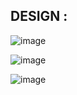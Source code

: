## DESIGN :
![image](https://github.com/Atharva-Kanherkar/uptime-monitor/assets/142440039/523acd01-d445-4c15-b092-bb9a521c1579)



![image](https://github.com/Atharva-Kanherkar/uptime-monitor/assets/142440039/56e923fc-848b-4282-b269-63ae43565b91)

![image](https://github.com/Atharva-Kanherkar/uptime-monitor/assets/142440039/aec40f20-0735-4b32-ac9c-c616deeeb47a)
